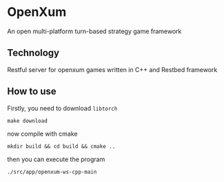OpenXum
=============

An open multi-platform turn-based strategy game framework

Technology
------------

Restful server for openxum games written in C++ and Restbed framework

How to use
----------

Firstly, you need to download `libtorch`

`make download`

now compile with cmake

`mkdir build && cd build && cmake ..`

then you can execute the program

`./src/app/openxum-ws-cpp-main`